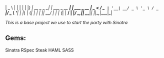 
|  _ \           | |               | |
| |_) | __ _ _ __| |_ ___ _ __   __| | ___ _ __
|  _ < / _` | '__| __/ _ \ '_ \ / _` |/ _ \ '__|
| |_) | (_| | |  | ||  __/ | | | (_| |  __/ |
|____/ \__,_|_|   \__\___|_| |_|\__,_|\___|_|

*This is a base project we use to start the party with Sinatra*

Gems:
-----

Sinatra
RSpec
Steak
HAML
SASS

